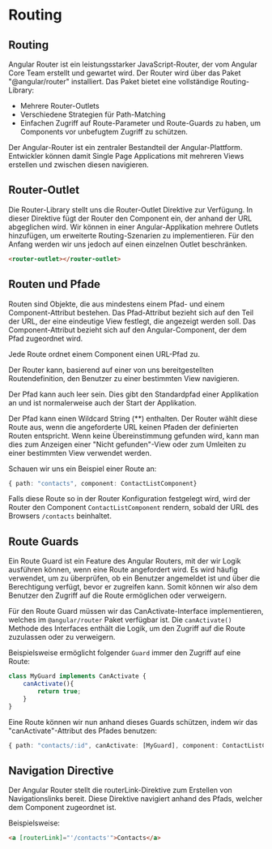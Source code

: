 # Routing
## Routing
Angular Router ist ein leistungsstarker JavaScript-Router, der vom Angular Core Team erstellt und gewartet wird. Der Router wird über das Paket "@angular/router" installiert.
Das Paket bietet eine vollständige Routing-Library:
- Mehrere Router-Outlets
- Verschiedene Strategien für Path-Matching
- Einfachen Zugriff auf Route-Parameter und Route-Guards zu haben, um Components vor unbefugtem Zugriff zu schützen.

Der Angular-Router ist ein zentraler Bestandteil der Angular-Plattform. Entwickler können damit Single Page Applications mit mehreren Views erstellen und zwischen diesen navigieren.

## Router-Outlet
Die Router-Library stellt uns die Router-Outlet Direktive zur Verfügung. In dieser Direktive fügt der Router den Component ein, der anhand der URL abgeglichen wird. 
Wir können in einer Angular-Applikation mehrere Outlets hinzufügen, um erweiterte Routing-Szenarien zu implementieren.
Für den Anfang werden wir uns jedoch auf einen einzelnen Outlet beschränken.

```html
<router-outlet></router-outlet>
```

## Routen und Pfade
Routen sind Objekte, die aus mindestens einem Pfad- und einem Component-Attribut bestehen.
Das Pfad-Attribut bezieht sich auf den Teil der URL, der eine eindeutige View festlegt, die angezeigt werden soll.
Das Component-Attribut bezieht sich auf den Angular-Component, der dem Pfad zugeordnet wird. 

Jede Route ordnet einem Component einen URL-Pfad zu.

Der Router kann, basierend auf einer von uns bereitgestellten Routendefinition, den Benutzer zu einer bestimmten View navigieren.

Der Pfad kann auch leer sein. Dies gibt den Standardpfad einer Applikation an und ist normalerweise auch der Start der Applikation.

Der Pfad kann einen Wildcard String (**) enthalten. Der Router wählt diese Route aus, wenn die angeforderte URL keinen Pfaden der definierten Routen entspricht.
Wenn keine Übereinstimmung gefunden wird, kann man dies zum Anzeigen einer "Nicht gefunden"-View oder zum Umleiten zu einer bestimmten View verwendet werden.

Schauen wir uns ein Beispiel einer Route an:
```typescript
{ path: "contacts", component: ContactListComponent}
```
Falls diese Route so in der Router Konfiguration festgelegt wird, wird der Router den Component `ContactListComponent` rendern, sobald der URL des Browsers `/contacts` beinhaltet.

## Route Guards
Ein Route Guard ist ein Feature des Angular Routers, mit der wir Logik ausführen können, wenn eine Route angefordert wird.
Es wird häufig verwendet, um zu überprüfen, ob ein Benutzer angemeldet ist und über die Berechtigung verfügt, bevor er zugreifen kann.
Somit können wir also dem Benutzer den Zugriff auf die Route ermöglichen oder verweigern.

Für den Route Guard müssen wir das CanActivate-Interface implementieren, welches im `@angular/router` Paket verfügbar ist.
Die `canActivate()` Methode des Interfaces enthält die Logik, um den Zugriff auf die Route zuzulassen oder zu verweigern.

Beispielsweise ermöglicht folgender `Guard` immer den Zugriff auf eine Route:
```typescript
class MyGuard implements CanActivate {
    canActivate(){
        return true;
    }
}
```
Eine Route können wir nun anhand dieses Guards schützen, indem wir das "canActivate"-Attribut des Pfades benutzen:
```typescript
{ path: "contacts/:id", canActivate: [MyGuard], component: ContactListComponent}
```

## Navigation Directive
Der Angular Router stellt die routerLink-Direktive zum Erstellen von Navigationslinks bereit.
Diese Direktive navigiert anhand des Pfads, welcher dem Component zugeordnet ist. 

Beispielsweise:
```html
<a [routerLink]="'/contacts'">Contacts</a>
```

